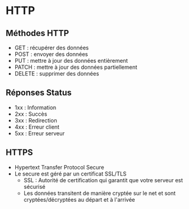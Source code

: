 # HTTP

## Méthodes HTTP

- GET : récupérer des données
- POST : envoyer des données
- PUT : mettre à jour des données entièrement
- PATCH : mettre à jour des données partiellement
- DELETE : supprimer des données

## Réponses Status

- 1xx : Information
- 2xx : Succès
- 3xx : Redirection
- 4xx : Erreur client
- 5xx : Erreur serveur

## HTTPS

- Hypertext Transfer Protocol Secure
- Le secure est géré par un certificat SSL/TLS
   - SSL : Autorité de certification qui garantit que votre serveur est sécurisé
   - Les données transitent de manière cryptée sur le net et sont cryptées/décryptées au départ et à l'arrivée